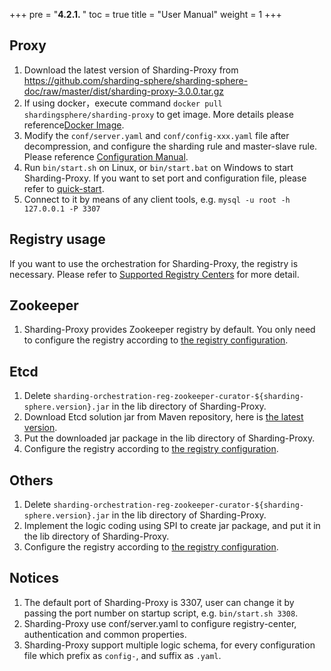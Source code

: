 +++
pre = "<b>4.2.1. </b>"
toc = true
title = "User Manual"
weight = 1
+++

## Proxy

1. Download the latest version of Sharding-Proxy from https://github.com/sharding-sphere/sharding-sphere-doc/raw/master/dist/sharding-proxy-3.0.0.tar.gz
1. If using docker，execute command `docker pull shardingsphere/sharding-proxy` to get image. More details please reference[Docker Image](/en/manual/sharding-proxy/docker/).
1. Modify the `conf/server.yaml` and `conf/config-xxx.yaml` file after decompression, and configure the sharding rule and master-slave rule. Please reference [Configuration Manual](/en/manual/sharding-proxy/configuration/).
1. Run `bin/start.sh` on Linux, or `bin/start.bat` on Windows to start Sharding-Proxy. If you want to set port and configuration file, please refer to [quick-start](/en/quick-start/sharding-proxy-quick-start/).
1. Connect to it by means of any client tools, e.g. `mysql -u root -h 127.0.0.1 -P 3307`


## Registry usage

If you want to use the orchestration for Sharding-Proxy, the registry is necessary. Please refer to [Supported Registry Centers](/en/features/orchestration/supported-registry-repo/) for more detail.

## Zookeeper

1. Sharding-Proxy provides Zookeeper registry by default. You only need to configure the registry according to [the registry configuration](/en/manual/sharding-proxy/configuration/).

## Etcd

1. Delete `sharding-orchestration-reg-zookeeper-curator-${sharding-sphere.version}.jar` in the lib directory of Sharding-Proxy.
1. Download Etcd solution jar from Maven repository, here is [the latest version](http://central.maven.org/maven2/io/shardingsphere/sharding-orchestration-reg-etcd/).
1. Put the downloaded jar package in the lib directory of Sharding-Proxy.
1. Configure the registry according to [the registry configuration](/en/manual/sharding-proxy/configuration/).

## Others

1. Delete `sharding-orchestration-reg-zookeeper-curator-${sharding-sphere.version}.jar` in the lib directory of Sharding-Proxy.
1. Implement the logic coding using SPI to create jar package, and put it in the lib directory of Sharding-Proxy.
1. Configure the registry according to [the registry configuration](/en/manual/sharding-proxy/configuration/).

## Notices

1. The default port of Sharding-Proxy is 3307, user can change it by passing the port number on startup script, e.g. `bin/start.sh 3308`.
1. Sharding-Proxy use conf/server.yaml to configure registry-center, authentication and common properties.
1. Sharding-Proxy support multiple logic schema, for every configuration file which prefix as `config-`, and suffix as `.yaml`.
